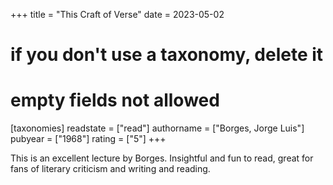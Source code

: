 +++
title = "This Craft of Verse"
date = 2023-05-02
# if you don't use a taxonomy, delete it
# empty fields not allowed
[taxonomies]
  readstate = ["read"]
  authorname = ["Borges, Jorge Luis"]
  pubyear = ["1968"]
  rating = ["5"]
+++

This is an excellent lecture by Borges. Insightful and fun to read, great for fans of literary criticism and writing and reading.